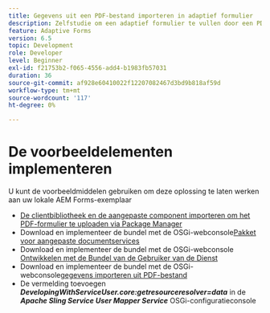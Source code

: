 ```yaml
---
title: Gegevens uit een PDF-bestand importeren in adaptief formulier
description: Zelfstudie om een adaptief formulier te vullen door een PDF-bestand te importeren
feature: Adaptive Forms
version: 6.5
topic: Development
role: Developer
level: Beginner
exl-id: f21753b2-f065-4556-add4-b1983fb57031
duration: 36
source-git-commit: af928e60410022f12207082467d3bd9b818af59d
workflow-type: tm+mt
source-wordcount: '117'
ht-degree: 0%

---
```


# De voorbeeldelementen implementeren

U kunt de voorbeeldmiddelen gebruiken om deze oplossing te laten werken aan uw lokale AEM Forms-exemplaar

* [De clientbibliotheek en de aangepaste component importeren om het PDF-formulier te uploaden via Package Manager](./assets/client-libs-custom-component.zip)
* Download en implementeer de bundel met de OSGi-webconsole[Pakket voor aangepaste documentservices](/help/forms/assets/common-osgi-bundles/AEMFormsDocumentServices.core-1.0-SNAPSHOT.jar)
* Download en implementeer de bundel met de OSGi-webconsole [Ontwikkelen met de Bundel van de Gebruiker van de Dienst](/help/forms/assets/common-osgi-bundles/DevelopingWithServiceUser.jar)
* Download en implementeer de bundel met de OSGi-webconsole[gegevens importeren uit PDF-bestand](./assets/onlineToOffline.core-1.0.0-SNAPSHOT.jar)
* De vermelding toevoegen _**DevelopingWithServiceUser.core:getresourceresolver=data**_ in de _**Apache Sling Service User Mapper Service**_ OSGi-configuratieconsole
